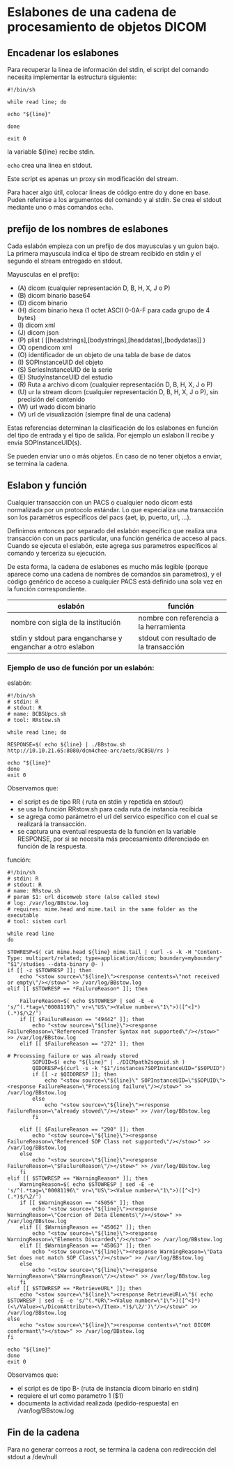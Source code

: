 # Eslabones de una cadena de procesamiento de objetos DICOM

## Encadenar los eslabones

Para recuperar la linea de información del stdin, el script del comando necesita implementar la estructura siguiente:

```
#!/bin/sh

while read line; do

echo "${line}"

done 

exit 0
```

la variable ${line} recibe stdin. 

`echo` crea una linea en stdout. 

Este script es apenas un proxy sin modificación del stream.

Para hacer algo útil, colocar lineas de código entre do y done en base. Puden referirse a los argumentos del comando y al stdin. Se crea el stdout mediante uno o más comandos `echo`.

## prefijo de los nombres de eslabones

Cada eslabón empieza con un prefijo de dos mayusculas y un guíon bajo. La primera mayuscula indica el tipo de stream recibido en stdin y el segundo el stream entregado en stdout.

Mayusculas en el prefijo:
-    (A) dicom (cualquier representación D, B, H, X, J o P)
-    (B) dicom binario base64
-    (D) dicom binario
-    (H) dicom binario hexa (1 octet ASCII 0-0A-F para cada grupo de 4 bytes)
-    (I) dicom xml
-    (J) dicom json
-    (P) plist ( [[headstrings],[bodystrings],[headdatas],[bodydatas]] )
-    (X) opendicom xml
-    (O) identificador de un objeto de una tabla de base de datos
-    (I) SOPInstanceUID del objeto
-    (S) SeriesInstanceUID de la serie
-    (E) StudyInstanceUID del estudio
-    (R) Ruta a archivo dicom (cualquier representación D, B, H, X, J o P)
-    (U) ur la stream dicom (cualquier representación D, B, H, X, J o P), sin precisión del contenido
-    (W) url wado dicom binario
-    (V) url de visualización (siempre final de una cadena)

Estas referencias determinan la clasificación de los eslabones en función del tipo de entrada y el tipo de salida. Por ejemplo un eslabon II recibe y envia SOPInstanceUID(s). 

Se pueden enviar uno o más objetos. En caso de no tener objetos a enviar, se termina la cadena.

## Eslabon y función

Cualquier transacción con un PACS o cualquier nodo dicom está normalizada por un protocolo estándar. Lo que especializa una transacción son los paramétros específicos del pacs (aet, ip, puerto, url, ...).

Definimos entonces por separado del eslabón específico que realiza una transacción con un pacs particular, una función genérica de acceso al pacs. Cuando se ejecuta el eslabón, este agrega sus parametros específicos al comando y terceriza su ejecución. 

De esta forma, la cadena de eslabones es mucho más legible (porque aparece como una cadena de nombres de comandos sin parametros), y el código genérico de acceso a cualquier PACS está definido una sola vez en la función correspondiente.

| eslabón | función |
|--|--|
| nombre con sigla de la institución | nombre con referencia a la herramienta |
| stdin y stdout para engancharse y enganchar a otro eslabon | stdout con resultado de la transacción |

### Ejemplo de uso de función por un eslabón:

eslabón:

```
#!/bin/sh
# stdin: R
# stdout: R
# name: BCBSUpcs.sh
# tool: RRstow.sh

while read line; do

RESPONSE=$( echo ${line} | ./BBstow.sh http://10.10.21.65:8080/dcm4chee-arc/aets/BCBSU/rs )

echo "${line}"
done
exit 0
```

Observamos que:
- el script es de tipo RR ( ruta en stdin y repetida en stdout)
- se usa la función RRstow.sh para cada ruta de instancia recibida
- se agrega como parámetro el url del servico específico con el cual se realizará la transacción.
- se captura una eventual respuesta de la función en la variable RESPONSE, por si se necesita más procesamiento diferenciado en función de la respuesta.

función:

```
#!/bin/sh
# stdin: R
# stdout: R
# name: RRstow.sh
# param $1: url dicomweb store (also called stow)
# log: /var/log/BBstow.log
# requires: mime.head and mime.tail in the same folder as the executable
# tool: sistem curl

while read line
do

STOWRESP=$( cat mime.head ${line} mime.tail | curl -s -k -H "Content-Type: multipart/related; type=application/dicom; boundary=myboundary" "$1"/studies --data-binary @- )
if [[ -z $STOWRESP ]]; then
    echo "<stow source=\"${line}\"><response contents=\"not received or empty\"/></stow>" >> /var/log/BBstow.log
elif [[ $STOWRESP == *FailureReason* ]]; then 

    FailureReason=$( echo $STOWRESP | sed -E -e 's/^(.*tag=\"00081197\" vr=\"US\"><Value number=\"1\">)([^<]*)(.*)$/\2/')
    if [[ $FailureReason == "49442" ]]; then
        echo "<stow source=\"${line}\"><response FailureReason=\"Referenced Transfer Syntax not supported\"/></stow>" >> /var/log/BBstow.log
    elif [[ $FailureReason == "272" ]]; then
            
# Processing failure or was already stored
        SOPUID=$( echo "${line}" | ./DICMpath2sopuid.sh )
        QIDORESP=$(curl -s -k "$1"/instances?SOPInstanceUID="$SOPUID")
        if [[ -z $QIDORESP ]]; then
            echo "<stow source=\"${line}\" SOPInstanceUID=\"$SOPUID\"><response FailureReason=\"Processing failure\"/></stow>" >> /var/log/BBstow.log
        else
            echo "<stow source=\"${line}\"><response FailureReason=\"already stowed\"/></stow>" >> /var/log/BBstow.log
        fi
        
    elif [[ $FailureReason == "290" ]]; then
        echo "<stow source=\"${line}\"><response FailureReason=\"Referenced SOP Class not supported\"/></stow>" >> /var/log/BBstow.log
    else
        echo "<stow source=\"${line}\"><response FailureReason=\"$FailureReason\"/></stow>" >> /var/log/BBstow.log    
    fi    
elif [[ $STOWRESP == *WarningReason* ]]; then 
    WarningReason=$( echo $STOWRESP | sed -E -e 's/^(.*tag=\"00081196\" vr=\"US\"><Value number=\"1\">)([^<]*)(.*)$/\2/')
    if [[ $WarningReason == "45056" ]]; then
        echo "<stow source=\"${line}\"><response WarningReason=\"Coercion of Data Elements\"/></stow>" >> /var/log/BBstow.log
    elif [[ $WarningReason == "45062" ]]; then
        echo "<stow source=\"${line}\"><response WarningReason=\"Elements Discarded\"/></stow>" >> /var/log/BBstow.log
    elif [[ $WarningReason == "45063" ]]; then
        echo "<stow source=\"${line}\"><response WarningReason=\"Data Set does not match SOP Class\"/></stow>" >> /var/log/BBstow.log
    else
        echo "<stow source=\"${line}\"><response WarningReason=\"$WarningReason\"/></stow>" >> /var/log/BBstow.log    
    fi
elif [[ $STOWRESP == *RetrieveURL* ]]; then
    echo "<stow source=\"${line}\"><response RetrieveURL=\"$( echo $STOWRESP | sed -E -e 's/^(.*UR\"><Value number=\"1\">)([^<]*)(<\/Value><\/DicomAttribute><\/Item>.*)$/\2/')\"/></stow>" >> /var/log/BBstow.log
else
    echo "<stow source=\"${line}\"><response contents=\"not DICOM conformant\"></stow>" >> /var/log/BBstow.log
fi

echo "${line}"
done 
exit 0
```

Observamos que:
- el script es de tipo B- (ruta de instancia dicom binario en stdin)
- requiere el url como parametro 1 ($1)
- documenta la actividad realizada (pedido-respuesta) en /var/log/BBstow.log

## Fin de la cadena

Para no generar correos a root, se termina la cadena con redirección del stdout a /dev/null
